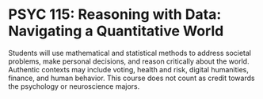# PSYC 115: Reasoning with Data: Navigating a Quantitative World

Students will use mathematical and statistical methods to address societal problems, make personal decisions, and reason critically about the world. Authentic contexts may include voting, health and risk, digital humanities, finance, and human behavior. This course does not count as credit towards the psychology or neuroscience majors.
